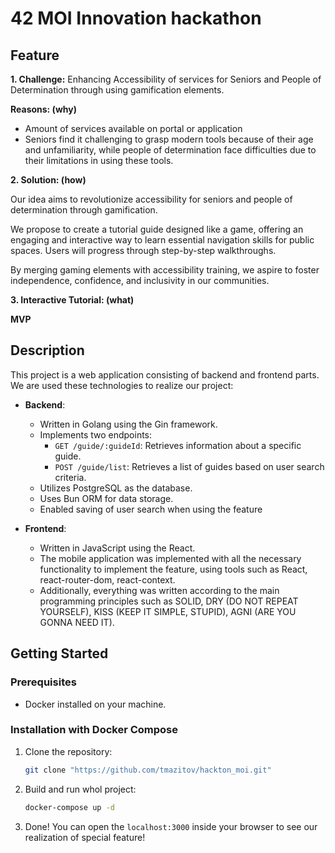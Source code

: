 # 42 MOI Innovation hackathon

## Feature
**1.	Challenge:**
Enhancing Accessibility of services for Seniors and People of Determination through using gamification elements.

**Reasons: (why)**
- Amount of services available on portal or application
- Seniors find it challenging to grasp modern tools because of their age and unfamiliarity, while people of determination face difficulties due to their limitations in using these tools.

**2.	Solution: (how)**

Our idea aims to revolutionize accessibility for seniors and people of determination through gamification.

We propose to create a tutorial guide designed like a game, offering an engaging and interactive way to learn essential navigation skills for public spaces. Users will progress through step-by-step walkthroughs.

By merging gaming elements with accessibility training, we aspire to foster independence, confidence, and inclusivity in our communities.

**3.	Interactive Tutorial: (what)**

**MVP**



## Description
This project is a web application consisting of backend and frontend parts.
We are used these technologies to realize our project:
- **Backend**:
  - Written in Golang using the Gin framework.
  - Implements two endpoints:
    - `GET /guide/:guideId`: Retrieves information about a specific guide.
    - `POST /guide/list`: Retrieves a list of guides based on user search criteria.
  - Utilizes PostgreSQL as the database.
  - Uses Bun ORM for data storage.
  - Enabled saving of user search when using the feature

- **Frontend**:
  - Written in JavaScript using the React.
  - The mobile application was implemented with all the necessary functionality to implement the feature, using tools such as React, react-router-dom, react-context.
  - Additionally, everything was written according to the main programming principles such as SOLID, DRY (DO NOT REPEAT YOURSELF), KISS (KEEP IT SIMPLE, STUPID), AGNI (ARE YOU GONNA NEED IT). 

## Getting Started

### Prerequisites
- Docker installed on your machine.

### Installation with Docker Compose
1. Clone the repository:
   ```bash
   git clone "https://github.com/tmazitov/hackton_moi.git"
   ```
2. Build and run whol project:
   ```bash
   docker-compose up -d
   ```
3. Done! You can open the `localhost:3000` inside your browser to see our realization of special feature!
